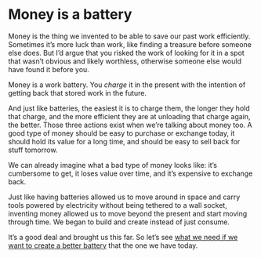 # Money is a battery

Money is the thing we invented to be able to save our past work efficiently. Sometimes it’s more luck than work, like finding a treasure before someone else does. But I’d argue that you risked the work of looking for it in a spot that wasn’t obvious and likely worthless, otherwise someone else would have found it before you.

Money is a work battery. You *charge* it in the present with the intention of getting back that stored work in the future.

And just like batteries, the easiest it is to charge them, the longer they hold that charge, and the more efficient they are at unloading that charge again, the better. Those three actions exist when we’re talking about money too. A good type of money should be easy to purchase or exchange today, it should hold its value for a long time, and should be easy to sell back for stuff tomorrow.

We can already imagine what a bad type of money looks like: it’s cumbersome to get, it loses value over time, and it’s expensive to exchange back.

Just like having batteries allowed us to move around in space and carry tools powered by electricity without being tethered to a wall socket, inventing money allowed us to move beyond the present and start moving through time. We began to build and create instead of just consume.

It’s a good deal and brought us this far. So let’s see [what we need if we want to create a better battery](2.03-good_money.md) that the one we have today.